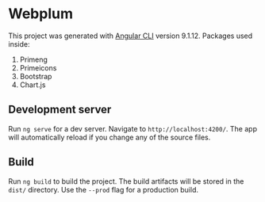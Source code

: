 # Webplum

This project was generated with [Angular CLI](https://github.com/angular/angular-cli) version 9.1.12.
Packages used inside:
1. Primeng
2. Primeicons
3. Bootstrap
4. Chart.js

## Development server

Run `ng serve` for a dev server. Navigate to `http://localhost:4200/`. The app will automatically reload if you change any of the source files.

## Build

Run `ng build` to build the project. The build artifacts will be stored in the `dist/` directory. Use the `--prod` flag for a production build.
